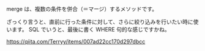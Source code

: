 merge は、複数の条件を併合（＝マージ）するメソッドです。

ざっくり言うと、直前に行った条件に対して、さらに絞り込みを行いたい時に使います。
SQL でいうと、最後に書く WHERE 句的な感じですかね。

https://qiita.com/Terryy/items/007ad22cc170d297dbcc
